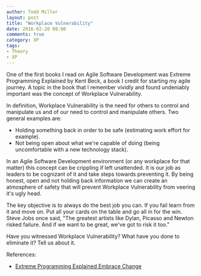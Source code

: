 ```yaml
---
author: Todd Miller
layout: post
title: "Workplace Vulnerability"
date: 2016-02-20 08:00
comments: true
category: XP
tags:
- Theory
- XP
---
```


One of the first books I read on Agile Software Development was Extreme Programming Explained by Kent Beck, a book I credit for starting my agile journey. A topic in the book that I remember vividly and found undeniably important was the concept of Workplace Vulnerability.

In definition, Workplace Vulnerability is the need for others to control and manipulate us and of our need to control and manipulate others. Two general examples are:

+ Holding something back in order to be safe (estimating work effort for example).
+ Not being open about what we're capable of doing (being uncomfortable with a new technology stack).

In an Agile Software Development environment (or any workplace for that matter) this concept can be crippling if left unattended. It is our job as leaders to be cognizant of it and take steps towards preventing it. By being honest, open and not holding back information we can create an atmosphere of safety that will prevent Workplace Vulnerability from veering it's ugly head.

The key objective is to always do the best job you can. If you fail learn from it and move on. Put all your cards on the table and go all in for the win. Steve Jobs once said, "The greatest artists like Dylan, Picasso and Newton risked failure. And if we want to be great, we've got to risk it too."

Have you witnessed Workplace Vulnerability? What have you done to eliminate it? Tell us about it.

References:

+ [Extreme Programming Explained Embrace Change](http://www.amazon.com/Extreme-Programming-Explained-Embrace-Edition/dp/0321278658)
